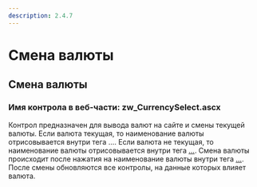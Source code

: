 ```yaml
---
description: 2.4.7
---
```


# Смена валюты

## Смена валюты

### Имя контрола в веб-части: zw\_CurrencySelect.ascx

Контрол предназначен для вывода валют на сайте и смены текущей валюты. Если валюта текущая, то наименование валюты отрисовывается внутри тега .... Если валюта не текущая, то наименование валюты отрисовывается внутри тега [...](smena-valyuty.md). Смена валюты происходит после нажатия на наименование валюты внутри тега [...](smena-valyuty.md). После смены обновляются все контролы, на данные которых влияет валюта.

